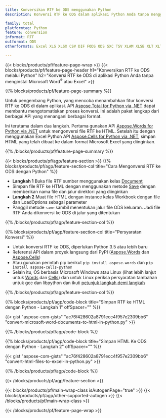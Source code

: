 ```yaml
---
title: Konversikan RTF ke ODS menggunakan Python
description: Konversi RTF ke ODS dalam aplikasi Python Anda tanpa menggunakan Microsoft Word atau Excel 

family: total
platformtag: Python
feature: conversion
informat: RTF
outformat: ODS
otherformats: Excel XLS XLSX CSV DIF FODS ODS SXC TSV XLAM XLSB XLT XLTM XLSM XLTX

---
```

{{< blocks/products/pf/feature-page-wrap >}}
{{< blocks/products/pf/feature-page-header h1="Konversikan RTF ke ODS melalui Python" h2="Konversi RTF ke ODS di aplikasi Python Anda tanpa menginstal Microsoft Word<sup>&reg;</sup> atau Excel" >}}

{{% blocks/products/pf/feature-page-summary %}}

Untuk pengembang Python, yang mencoba menambahkan fitur konversi RTF ke ODS di dalam aplikasi. API [Aspose.Total for Python via .NET](https://products.aspose.com/total/python-net/) dapat membantu mengotomatiskan proses konversi. Ini adalah paket lengkap dari berbagai API yang menangani berbagai format.

Ini terutama dalam dua langkah. Pertama gunakan API [Aspose.Words for Python via .NET](https://products.aspose.com/words/python-net/) untuk mengonversi file RTF ke HTML. Setelah itu dengan menggunakan Excel Python API [Aspose.Cells for Python via .NET](https://products.aspose.com/cells/python-net/), simpan HTML yang telah dibuat ke dalam format Microsoft Excel yang diinginkan. 

{{% /blocks/products/pf/feature-page-summary %}}

{{< blocks/products/pf/agp/feature-section >}}
{{% blocks/products/pf/agp/feature-section-col title="Cara Mengonversi RTF ke ODS dengan Python" %}}
- **Langkah 1** Buka file RTF sumber menggunakan kelas [Document](https://reference.aspose.com/words/python-net/aspose.words/document/)
- Simpan file RTF ke HTML dengan menggunakan metode [Save](https://reference.aspose.com/words/python-net/aspose.words/document/save/) dengan memberikan nama file dan jalur direktori yang diinginkan
-  **Langkah 2** Muat file HTML dengan instance kelas Workbook dengan file dan LoadOptions sebagai parameter
-  Panggil metode `save` sambil menentukan jalur file ODS keluaran. Jadi file RTF Anda dikonversi ke ODS di jalur yang ditentukan

{{% /blocks/products/pf/agp/feature-section-col %}}

{{% blocks/products/pf/agp/feature-section-col title="Persyaratan Konversi" %}}

- Untuk konversi RTF ke ODS, diperlukan Python 3.5 atau lebih baru
- Referensi API dalam proyek langsung dari PyPI ([Aspose.Words](https://pypi.org/project/aspose-words/) dan [Aspose.Cells](https://pypi.org/project/aspose-cells-python/))
-  Atau gunakan perintah pip berikut ```pip install aspose.words``` dan ```pip install aspose-cells-python``` 
-  Selain itu, OS berbasis Microsoft Windows atau Linux (lihat lebih lanjut untuk [Words](https://docs.aspose.com/words/python-net/system-requirements/) dan [Cells](https://docs.aspose.com/cells/python-net/getting-started/#installation)) dan untuk Linux periksa persyaratan tambahan untuk gcc dan libpython dan ikuti [petunjuk langkah demi langkah](https://docs.aspose.com/words/python-net/installation/)
 

{{% /blocks/products/pf/agp/feature-section-col %}}

{{% blocks/products/pf/agp/code-block title="Simpan RTF ke HTML dengan Python - Langkah 1" offSpacer="" %}}

{{< gist "aspose-com-gists" "ac76f428602a8791ecc4f957e2309bb6" "convert-microsoft-word-documents-to-html-in-python.py" >}}

{{% /blocks/products/pf/agp/code-block %}}

{{% blocks/products/pf/agp/code-block title="Simpan HTML Ke ODS dengan Python - Langkah 2" offSpacer="" %}}

{{< gist "aspose-com-gists" "ac76f428602a8791ecc4f957e2309bb6" "convert-html-files-to-excel-in-python.py" >}}

{{% /blocks/products/pf/agp/code-block %}}

{{< /blocks/products/pf/agp/feature-section >}}

{{< blocks/products/pf/main-wrap-class isAutogenPage="true" >}}
{{< blocks/products/pf/agp/other-supported-autogen >}}
{{< /blocks/products/pf/main-wrap-class >}}

{{< /blocks/products/pf/feature-page-wrap >}}